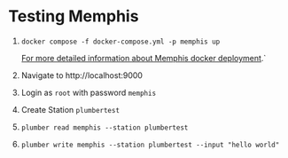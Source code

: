 # Testing Memphis

1. `docker compose -f docker-compose.yml -p memphis up`
   
   [For more detailed information about Memphis docker deployment](/memphis/deployment/docker-compose).`

2. Navigate to http://localhost:9000

3. Login as `root` with password `memphis`

4. Create Station `plumbertest`

5. `plumber read memphis --station plumbertest`

6. `plumber write memphis --station plumbertest --input "hello world"`


